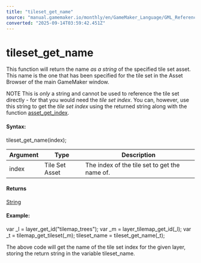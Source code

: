 ```yaml
---
title: "tileset_get_name"
source: "manual.gamemaker.io/monthly/en/GameMaker_Language/GML_Reference/Asset_Management/Tilsets/tileset_get_name.htm"
converted: "2025-09-14T03:59:42.451Z"
---
```


# tileset\_get\_name

This function will return the name _as a string_ of the specified tile set asset. This name is the one that has been specified for the tile set in the Asset Browser of the main GameMaker window.

NOTE This is _only_ a string and cannot be used to reference the tile set directly - for that you would need the _tile set index_. You can, however, use this string to get the _tile set index_ using the returned string along with the function [asset\_get\_index](../Assets_And_Tags/asset_get_index.md).

#### Syntax:

tileset\_get\_name(index);

| Argument | Type | Description |
| --- | --- | --- |
| index | Tile Set Asset | The index of the tile set to get the name of. |

#### Returns

[String](../../../GML_Overview/Data_Types.md)

#### **Example:**

var \_l = layer\_get\_id("tilemap\_trees");
var \_m = layer\_tilemap\_get\_id(\_l);
var \_t = tilemap\_get\_tileset(\_m);
tileset\_name = tileset\_get\_name(\_t);

The above code will get the name of the tile set index for the given layer, storing the return string in the variable tileset\_name.